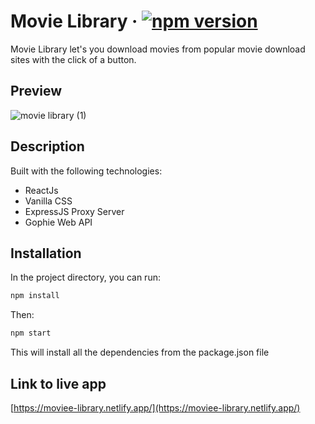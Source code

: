 # Movie Library &middot; [![npm version](https://img.shields.io/badge/npm-v6.14.13-blue)](https://www.npmjs.com/package/react)

Movie Library let's you download movies from popular movie download sites with the click of a button.

## Preview

![movie library (1)](https://user-images.githubusercontent.com/28518667/176549224-c49fba4c-6607-4bdd-b7e9-3b15b20fb1f2.gif)

## Description

Built with the following technologies:

- ReactJs
- Vanilla CSS
- ExpressJS Proxy Server
- Gophie Web API

## Installation

In the project directory, you can run:

```bash
npm install
```
Then:

```bash
npm start
```

This will install all the dependencies from the package.json file

## Link to live app

[https://moviee-library.netlify.app/](https://moviee-library.netlify.app/)
